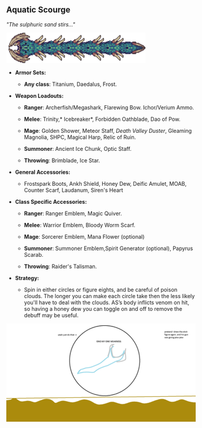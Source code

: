 ## Aquatic Scourge

*"The sulphuric sand stirs…"*

![image alt text](../public/BMbpD6rCZ1qoniF20u7H2A_img_35.png)

* **Armor Sets:**

    * **Any class**: Titanium, Daedalus, Frost.

* **Weapon Loadouts:**

    * **Ranger**: Archerfish/Megashark, Flarewing Bow. Ichor/Verium Ammo.

    * **Melee**: Trinity,* Icebreaker*, Forbidden Oathblade, Dao of Pow.

    * **Mage**: Golden Shower, Meteor Staff, *Death Valley Duster*, Gleaming Magnolia, SHPC, Magical Harp, Relic of Ruin.

    * **Summoner**: Ancient Ice Chunk, Optic Staff.

    * **Throwing**: Brimblade, Ice Star.

* **General Accessories:**

    * Frostspark Boots, Ankh Shield, Honey Dew, Deific Amulet, MOAB, Counter Scarf, Laudanum, Siren's Heart

* **Class Specific Accessories:**

    * **Ranger**: Ranger Emblem, Magic Quiver.

    * **Melee**: Warrior Emblem, Bloody Worm Scarf.

    * **Mage**: Sorcerer Emblem, Mana Flower (optional)

    * **Summoner**: Summoner Emblem,Spirit Generator (optional), Papyrus Scarab.

    * **Throwing**: Raider's Talisman.

* **Strategy:**

    * Spin in either circles or figure eights, and be careful of poison clouds. The longer you can make each circle take then the less likely you'll have to deal with the clouds. AS’s body inflicts venom on hit, so having a honey dew you can toggle on and off to remove the debuff may be useful.

![image alt text](../public/BMbpD6rCZ1qoniF20u7H2A_img_36.png)
